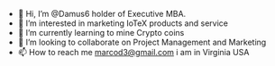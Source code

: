 - 👋 Hi, I’m @Damus6 holder of Executive MBA.
- 👀 I’m interested in marketing IoTeX products and service
- 🌱 I’m currently learning to mine Crypto coins
- 💞️ I’m looking to collaborate on Project Management and Marketing
- 📫 How to reach me marcod3@gmail.com  i am in Virginia USA

<!---
Damus6/Damus6 is a ✨ special ✨ repository because its `README.md` (this file) appears on your GitHub profile.
You can click the Preview link to take a look at your changes.
--->
